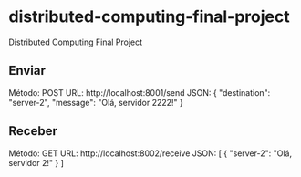 # distributed-computing-final-project
 Distributed Computing Final Project

## Enviar
Método: POST
URL: http://localhost:8001/send
JSON:
{
  "destination": "server-2",
  "message": "Olá, servidor 2222!"
}

## Receber
Método: GET
URL: http://localhost:8002/receive
JSON:
[
    {
        "server-2": "Olá, servidor 2!"
    }
]